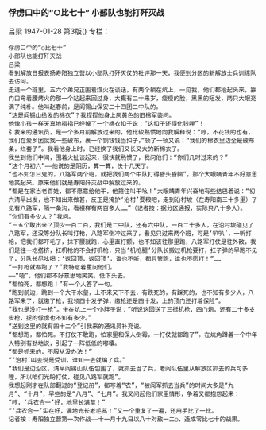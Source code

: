 ### 俘虏口中的“○比七十”  小部队也能打歼灭战
吕梁
1947-01-28
第3版()
专栏：

    俘虏口中的“○比七十”
    小部队也能打歼灭战
    吕梁
    看到解放日报表扬寿阳独立营以小部队打歼灭仗的社评那一天，我便到分区的新解放士兵训练队去访问。
    走进一个班里，五六个弟兄正围着煤火在谈话，有两个躺在炕上，一见我，他们都抬起头来，靠门口弯着腰烤火的那一个站起来回过身，大概有二十来岁，瘦瘦的脸，黑黑的短发，两只大眼充满了纯朴。他叫赵春前，是阎锡山保安二十四团二中队的。
    “这是阎锡山给发的棉衣”？我捏捏他身上灰黄色的旧棉军装问。
    他像小孩一样天真地指指已经掉了一个棉衣扣子说：“这扣子还得化钱哩”！
    引我来的通讯员，是一个多月前解放过来的，他比较熟惯地向我解释说：“哼，不花钱的也有，我们在爱乡团就找一些破布，裹一个铜钱钱当扣子，”顿了一顿又说：“我们的棉衣里边全是破布条，烂套子”。我看他身上时，已经换了我们又长又大的新棉衣了。
    我坐到他们中间，围着火扯谈起来，很快就熟惯了，我问他们：“你们几时过来的？”
    “这个月初六”——他说的是阴历，算一算，快十几天了。
    “也不知怎日鬼的，八路军两个班，就把我们两个中队打得昏头昏脑”。那个大眼睛青年不好意思地笑起来。原来他们就是寿阳歼灭战中解放过来的。
    “都是在家当老百姓，都不愿意给他干，他箍住叫干吆！”大眼睛青年兴奋地有些结巴着说：“初六清早出发，也不知出来做甚，反正是掩护‘治村’要粮吧，走到沿村坡（在寿阳南三十多里）了见有八路军，隔一条沟，看模样有两百多人……”（记者按：据分区通报，实际只八十多人）。
    “你们有多少人？”我问。
    “三五个敢出来？顶少一百二百，我们是二中队，还有六中队，一百二十多人，在沿村坡碰见了八路军，还没等分队长叫打枪，八路军倒冲过来了，看见只过来两个班，可是‘叭叭’，一听打枪，把我们都吓毛了，抹下腰就跑，心里直打颤，也不知该往那里跑，八路军打仗是往外散，我们是往一圪搭挤，扛机枪的不会打机枪，只当‘机枪腿’分队长搬过机枪要打，扛子弹的早跑不见了，分队长尽吆喝：‘返回顶，返回顶’，谁也不听，都只管跑，谁也不愿打！”……
    “一打枪就都跑了？”我特意着重问他们。
    ——“唔”，他们都不好意思地笑笑，低下头去。
    “都怕死，都想跑！”有一个人答了一句。
    “跑到前边，跳到一个大干水壑，上不来又下不去，有跌死的，有踩死的，也不知有多少人，八路军来了，就缴了枪，我领四十发子弹，缴枪还是四十发，上的顶门还打着保险”。
    “我也是没打一枪”。坐在炕上一个小胖子说：“听说这回送了三挺机枪，四门炮，还有二十多支步枪，捉的俘虏也不知有多少。”
    “送到这里的就有四十二个”引我来的通讯员补充说。
    “都想跑，都怕死。不打仗不敢跑，怕家里和保人倒霉，一打仗就都跑了”。在炕角蹲着一个中年人特别有劲地说，引起了一阵低低的嘟囔。
    “都是抓来的，不服从没办法！”
    “‘治村’叫去说是受训，谁知一去就编了兵。”
    “我们是边沿区，清早阎锡山队伍包围了，就抓去当了兵，老阎队伍里从解放区抓去的兵可多哩，所以咱们光盼打仗，碰见八路军就跑”。
    我想起刚才在队部翻过的“登记册”，都写着“农”，“被阎军抓去当兵”的时间大多是“九月”、“十月”，早些的是“八月”、“七月”。我又问起他们家里情形，争着又都抱怨起来：
    “哼，‘兵农合一’好，地里长满草！”
    “‘兵农合一’实在好，满地光长老毛蒿！”又一个重复了一遍，还用手比了一比。
    记者按：寿阳独立营第一次作战——十一月十九日以八十对敌一二○，造成零比七十的战果。
